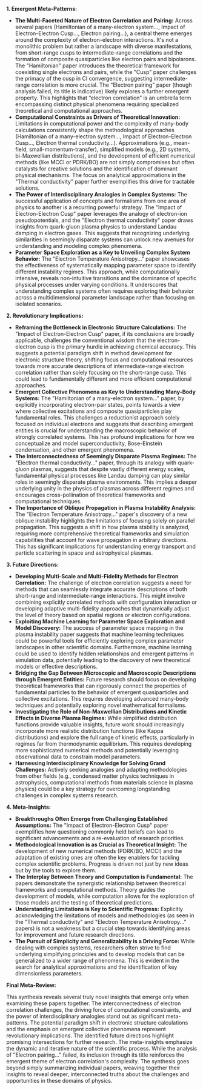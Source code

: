 **1. Emergent Meta-Patterns:**

*   **The Multi-Faceted Nature of Electron Correlation and Pairing:** Across several papers (Hamiltonian of a many-electron system..., Impact of Electron-Electron Cusp..., Electron pairing...), a central theme emerges around the complexity of electron-electron interactions. It's not a monolithic problem but rather a landscape with diverse manifestations, from short-range cusps to intermediate-range correlations and the formation of composite quasiparticles like electron pairs and bipolarons. The "Hamiltonian" paper introduces the theoretical framework for coexisting single electrons and pairs, while the "Cusp" paper challenges the primacy of the cusp in CI convergence, suggesting intermediate-range correlation is more crucial. The "Electron pairing" paper (though analysis failed, its title is indicative) likely explores a further emergent property. This highlights that “electron correlation” is an umbrella term encompassing distinct physical phenomena requiring specialized theoretical and computational approaches.
*   **Computational Constraints as Drivers of Theoretical Innovation:**  Limitations in computational power and the complexity of many-body calculations consistently shape the methodological approaches (Hamiltonian of a many-electron system..., Impact of Electron-Electron Cusp..., Electron thermal conductivity...). Approximations (e.g., mean-field, small-momentum-transfer), simplified models (e.g., 2D systems, bi-Maxwellian distributions), and the development of efficient numerical methods (like MCCI or PDRK/BO) are not simply compromises but often catalysts for creative solutions and the identification of dominant physical mechanisms. The focus on analytical approximations in the "Thermal conductivity" paper further exemplifies this drive for tractable solutions.
*   **The Power of Interdisciplinary Analogies in Complex Systems:** The successful application of concepts and formalisms from one area of physics to another is a recurring powerful strategy. The "Impact of Electron-Electron Cusp" paper leverages the analogy of electron-ion pseudopotentials, and the "Electron thermal conductivity" paper draws insights from quark-gluon plasma physics to understand Landau damping in electron gases. This suggests that recognizing underlying similarities in seemingly disparate systems can unlock new avenues for understanding and modeling complex phenomena.
*   **Parameter Space Exploration as a Key to Unveiling Complex System Behavior:**  The "Electron Temperature Anisotropy..." paper showcases the effectiveness of systematically mapping parameter space to identify different instability regimes. This approach, while computationally intensive, reveals non-intuitive transitions and the dominance of specific physical processes under varying conditions. It underscores that understanding complex systems often requires exploring their behavior across a multidimensional parameter landscape rather than focusing on isolated scenarios.

**2. Revolutionary Implications:**

*   **Reframing the Bottleneck in Electronic Structure Calculations:** The "Impact of Electron-Electron Cusp" paper, if its conclusions are broadly applicable, challenges the conventional wisdom that the electron-electron cusp is the primary hurdle in achieving chemical accuracy. This suggests a potential paradigm shift in method development for electronic structure theory, shifting focus and computational resources towards more accurate descriptions of intermediate-range electron correlation rather than solely focusing on the short-range cusp. This could lead to fundamentally different and more efficient computational approaches.
*   **Emergent Collective Phenomena as Key to Understanding Many-Body Systems:** The "Hamiltonian of a many-electron system..." paper, by explicitly incorporating electron-pair states, points towards a view where collective excitations and composite quasiparticles play fundamental roles. This challenges a reductionist approach solely focused on individual electrons and suggests that describing emergent entities is crucial for understanding the macroscopic behavior of strongly correlated systems. This has profound implications for how we conceptualize and model superconductivity, Bose-Einstein condensation, and other emergent phenomena.
*   **The Interconnectedness of Seemingly Disparate Plasma Regimes:** The "Electron thermal conductivity..." paper, through its analogy with quark-gluon plasmas, suggests that despite vastly different energy scales, fundamental physical processes like Landau damping can play similar roles in seemingly disparate plasma environments. This implies a deeper underlying unity in the physics of plasmas across different regimes and encourages cross-pollination of theoretical frameworks and computational techniques.
*   **The Importance of Oblique Propagation in Plasma Instability Analysis:** The "Electron Temperature Anisotropy..." paper's discovery of a new oblique instability highlights the limitations of focusing solely on parallel propagation. This suggests a shift in how plasma stability is analyzed, requiring more comprehensive theoretical frameworks and simulation capabilities that account for wave propagation in arbitrary directions. This has significant implications for understanding energy transport and particle scattering in space and astrophysical plasmas.

**3. Future Directions:**

*   **Developing Multi-Scale and Multi-Fidelity Methods for Electron Correlation:**  The challenge of electron correlation suggests a need for methods that can seamlessly integrate accurate descriptions of both short-range and intermediate-range interactions. This might involve combining explicitly correlated methods with configuration interaction or developing adaptive multi-fidelity approaches that dynamically adjust the level of theory based on spatial regions or electron configurations.
*   **Exploiting Machine Learning for Parameter Space Exploration and Model Discovery:** The success of parameter space mapping in the plasma instability paper suggests that machine learning techniques could be powerful tools for efficiently exploring complex parameter landscapes in other scientific domains. Furthermore, machine learning could be used to identify hidden relationships and emergent patterns in simulation data, potentially leading to the discovery of new theoretical models or effective descriptions.
*   **Bridging the Gap Between Microscopic and Macroscopic Descriptions through Emergent Entities:** Future research should focus on developing theoretical frameworks that can rigorously connect the properties of fundamental particles to the behavior of emergent quasiparticles and collective excitations. This requires developing advanced many-body techniques and potentially exploring novel mathematical formalisms.
*   **Investigating the Role of Non-Maxwellian Distributions and Kinetic Effects in Diverse Plasma Regimes:** While simplified distribution functions provide valuable insights, future work should increasingly incorporate more realistic distribution functions (like Kappa distributions) and explore the full range of kinetic effects, particularly in regimes far from thermodynamic equilibrium. This requires developing more sophisticated numerical methods and potentially leveraging observational data to constrain model parameters.
*   **Harnessing Interdisciplinary Knowledge for Solving Grand Challenges:** Actively seeking analogies and adapting methodologies from other fields (e.g., condensed matter physics techniques in astrophysics, computational methods from materials science in plasma physics) could be a key strategy for overcoming longstanding challenges in complex systems research.

**4. Meta-Insights:**

*   **Breakthroughs Often Emerge from Challenging Established Assumptions:** The "Impact of Electron-Electron Cusp" paper exemplifies how questioning commonly held beliefs can lead to significant advancements and a re-evaluation of research priorities.
*   **Methodological Innovation is as Crucial as Theoretical Insight:** The development of new numerical methods (PDRK/BO, MCCI) and the adaptation of existing ones are often the key enablers for tackling complex scientific problems. Progress is driven not just by new ideas but by the tools to explore them.
*   **The Interplay Between Theory and Computation is Fundamental:** The papers demonstrate the synergistic relationship between theoretical frameworks and computational methods. Theory guides the development of models, while computation allows for the exploration of those models and the testing of theoretical predictions.
*   **Understanding Limitations is Key to Scientific Progress:** Explicitly acknowledging the limitations of models and methodologies (as seen in the "Thermal conductivity" and "Electron Temperature Anisotropy..." papers) is not a weakness but a crucial step towards identifying areas for improvement and future research directions.
*   **The Pursuit of Simplicity and Generalizability is a Driving Force:**  While dealing with complex systems, researchers often strive to find underlying simplifying principles and to develop models that can be generalized to a wider range of phenomena. This is evident in the search for analytical approximations and the identification of key dimensionless parameters.

**Final Meta-Review:**

This synthesis reveals several truly novel insights that emerge only when examining these papers together. The interconnectedness of electron correlation challenges, the driving force of computational constraints, and the power of interdisciplinary analogies stand out as significant meta-patterns. The potential paradigm shift in electronic structure calculations and the emphasis on emergent collective phenomena represent revolutionary implications. The identified future directions highlight promising intersections for further research. The meta-insights emphasize the dynamic and iterative nature of the scientific process. While the analysis of "Electron pairing..." failed, its inclusion through its title reinforces the emergent theme of electron correlation's complexity. The synthesis goes beyond simply summarizing individual papers, weaving together their insights to reveal deeper, interconnected truths about the challenges and opportunities in these domains of physics.
